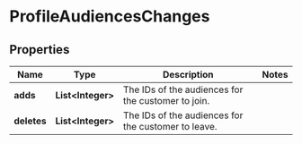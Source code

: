

# ProfileAudiencesChanges

## Properties

Name | Type | Description | Notes
------------ | ------------- | ------------- | -------------
**adds** | **List&lt;Integer&gt;** | The IDs of the audiences for the customer to join. | 
**deletes** | **List&lt;Integer&gt;** | The IDs of the audiences for the customer to leave. | 



